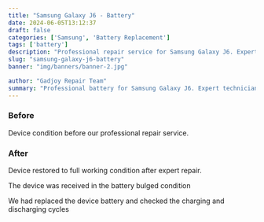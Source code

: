 ```yaml
---
title: "Samsung Galaxy J6 - Battery"
date: 2024-06-05T13:12:37
draft: false
categories: ['Samsung', 'Battery Replacement']
tags: ['battery']
description: "Professional repair service for Samsung Galaxy J6. Expert diagnosis and quality repairs in Bangalore."
slug: "samsung-galaxy-j6-battery"
banner: "img/banners/banner-2.jpg"

author: "Gadjoy Repair Team"
summary: "Professional battery for Samsung Galaxy J6. Expert technicians, quality parts, warranty included."
---
```


### Before

Device condition before our professional repair service.

### After

Device restored to full working condition after expert repair.

The device was received in the battery bulged condition

We had replaced the device battery and checked the charging and discharging cycles